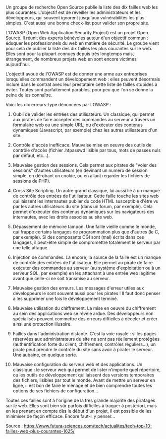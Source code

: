 Un groupe de recherche Open Source publie la liste des dix failles web les plus courantes. L'objectif est de réveiller les administrateurs et les développeurs, qui souvent ignorent jusqu'aux vulnérabilités les plus simples. C'est aussi une bonne check-list pour valider son propre site.

L'OWASP (Open Web Application Security Project) est un projet Open Source. Il réunit des experts bénévoles autour d'un objectif commun : éduquer les professionnels du web en matière de sécurité. Le groupe vient pour cela de publier la liste des dix failles les plus courantes sur le web. Elles sont pour la plupart connues depuis très longtemps mais, étrangement, de nombreux projets web en sont encore victimes aujourd'hui.

L'objectif avoué de l'OWASP est de donner une arme aux entreprises lorsqu'elles commandent un développement web : elles peuvent désormais inclure dans le contrat avec leur prestataire cette liste de failles stupides à éviter. Toutes sont parfaitement parables, pour peu que l'on se donne la peine de les connaître.

Voici les dix erreurs-type dénoncées par l'OWASP :

1. Oubli de valider les entrées des utilisateurs.
Un classique, qui permet aux pirates de faire accepter des commandes au serveur à travers un formulaire web ou une simple URL, ou d'exécuter des contenus dynamiques (Javascript, par exemple) chez les autres utilisateurs d'un site.

2. Contrôle d'accès inefficace.
Mauvaise mise en oeuvre des outils de contrôle d'accès (fichier .htpasswd lisible par tous, mots de passes nuls par défaut, etc...).

3. Mauvaise gestion des sessions.
Cela permet aux pirates de "voler des sessions" d'autres utilisateurs (en devinant un numéro de session simple, en dérobant un cookie, ou en allant regarder les fichiers de sessions de PHP).

4. Cross Site Scripting.
Un autre grand classique, lui aussi lié à un manque de contrôle des entrées de l'utilisateur. Cette faille touche les sites web qui laissent les internautes publier du code HTML susceptible d'être vu par les autres utilisateurs du site (dans un forum, par exemple). Cela permet d'exécuter des contenus dynamiques sur les navigateurs des internautes, avec les droits associés au site web.

5. Dépassement de mémoire tampon.
Une faille vieille comme le monde, qui frappe certains langages de programmation plus que d'autres (le C, par exemple). Si des composants CGI sont (mal) écrits dans ces langages, il peut-être simple de compromettre totalement le serveur par une telle attaque.

6. Injection de commandes.
Là encore, la source de la faille est un manque de contrôle des entrées de l'utilisateur. Elle permet au pirate de faire exécuter des commandes au serveur (au système d'exploitation ou à un serveur SQL, par exemple) en les attachant à une entrée web légitime avant que celle-ci ne soit transmise au serveur.

7. Mauvaise gestion des erreurs.
Les messages d'erreur utiles aux développeurs le sont souvent aussi pour les pirates ! Il faut donc penser à les supprimer une fois le développement terminé.

8. Mauvaise utilisation du chiffrement.
La mise en oeuvre du chiffrement au sein des applications web se révèle ardue. Des développeurs non spécialisés peuvent commettre des erreurs difficiles à déceler et créer ainsi une protection illusoire.

9. Failles dans l'administration distante.
C'est la voie royale : si les pages réservées aux administrateurs du site ne sont pas réellement protégées (authentification forte du client, chiffrement, contrôles réguliers...), un pirate peut prendre le contrôle du site sans avoir à pirater le serveur. Une aubaine, en quelque sorte.

10. Mauvaise configuration du serveur web et des applications.
Un classique : le serveur web qui permet de lister n'importe quel répertoire, ou les outils de développement qui laissent des versions temporaires des fichiers, lisibles par tout le monde. Avant de mettre un serveur en ligne, il est bon de faire le ménage et de bien comprendre toutes les options de ses fichiers de configuration...

Toutes ces failles sont à l'origine de la très grande majorité des piratages sur le web. Elles sont bien sûr parfois difficiles à traquer à posteriori, mais en les prenant en compte dès le début d'un projet, il est possible de les minimiser de façon efficace. Encore faut-il y penser...

Source : https://www.futura-sciences.com/tech/actualites/tech-top-10-failles-web-plus-courantes-1625/
